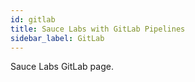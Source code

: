 ```yaml
---
id: gitlab
title: Sauce Labs with GitLab Pipelines
sidebar_label: GitLab
---
```


Sauce Labs GitLab page.